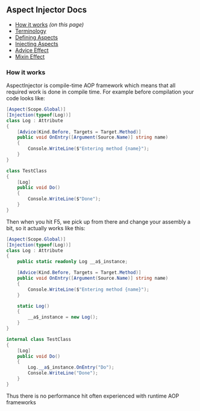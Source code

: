 ## Aspect Injector Docs
- [How it works](#this) _(on this page)_
- [Terminology](terminology.md)
- [Defining Aspects](aspect.md)
- [Injecting Aspects](injection.md)
- [Advice Effect](advice.md)
- [Mixin Effect](mixin.md)

### <a name="this"></a>How it works
AspectInjector is compile-time AOP framework which means that all required work is done in compile time.
For example before compilation your code looks like:
```c#
[Aspect(Scope.Global)]
[Injection(typeof(Log))]
class Log : Attribute
{
    [Advice(Kind.Before, Targets = Target.Method)]
    public void OnEntry([Argument(Source.Name)] string name)
    {
        Console.WriteLine($"Entering method {name}");
    }
}

class TestClass
{
    [Log]
    public void Do()
    {
        Console.WriteLine($"Done");
    }
}
```
Then when you hit F5, we pick up from there and change your assembly a bit, so it actually works like this:
```c#
[Aspect(Scope.Global)]
[Injection(typeof(Log))]
class Log : Attribute
{
    public static readonly Log __a$_instance;

    [Advice(Kind.Before, Targets = Target.Method)]
    public void OnEntry([Argument(Source.Name)] string name)
    {
        Console.WriteLine($"Entering method {name}");
    }

    static Log()
    {
        __a$_instance = new Log();
    }
}

internal class TestClass
{
    [Log]
    public void Do()
    {
        Log.__a$_instance.OnEntry("Do");
        Console.WriteLine("Done");
    }
}
```
Thus there is no performance hit often experienced with runtime AOP frameworks
